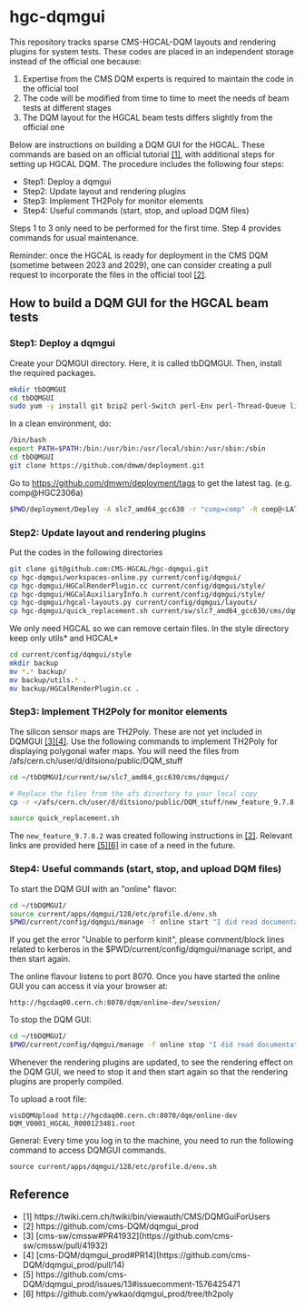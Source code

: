 # hgc-dqmgui

This repository tracks sparse CMS-HGCAL-DQM layouts and rendering plugins for system tests. These codes are placed in an independent storage instead of the official one because:

1. Expertise from the CMS DQM experts is required to maintain the code in the official tool
2. The code will be modified from time to time to meet the needs of beam tests at different stages
3. The DQM layout for the HGCAL beam tests differs slightly from the official one

Below are instructions on building a DQM GUI for the HGCAL. These commands are based on an official tutorial [[1]](#1), with additional steps for setting up HGCAL DQM. The procedure includes the following four steps:

- Step1: Deploy a dqmgui
- Step2: Update layout and rendering plugins
- Step3: Implement TH2Poly for monitor elements
- Step4: Useful commands (start, stop, and upload DQM files)

Steps 1 to 3 only need to be performed for the first time. Step 4 provides commands for usual maintenance.

Reminder: once the HGCAL is ready for deployment in the CMS DQM (sometime between 2023 and 2029), one can consider creating a pull request to incorporate the files in the official tool [[2]](#2).

## How to build a DQM GUI for the HGCAL beam tests

### Step1: Deploy a dqmgui
Create your DQMGUI directory. Here, it is called tbDQMGUI. Then, install the required packages.
```bash
mkdir tbDQMGUI
cd tbDQMGUI
sudo yum -y install git bzip2 perl-Switch perl-Env perl-Thread-Queue libXpm-devel libXmu libXext-devel mesa-libGLU-devel libXinerama libXi libXft-devel libXrandr libXcursor zsh tk perl-ExtUtils-Embed compat-libstdc++-33
```

In a clean environment, do:
```bash
/bin/bash
export PATH=$PATH:/bin:/usr/bin:/usr/local/sbin:/usr/sbin:/sbin
cd tbDQMGUI
git clone https://github.com/dmwm/deployment.git
```

Go to https://github.com/dmwm/deployment/tags to get the latest tag. (e.g. comp@HGC2306a)
```bash
$PWD/deployment/Deploy -A slc7_amd64_gcc630 -r "comp=comp" -R comp@<LATESTTAG> -t MYDEV -s "prep sw post" $PWD dqmgui/bare
```

### Step2: Update layout and rendering plugins
Put the codes in the following directories
```bash
git clone git@github.com:CMS-HGCAL/hgc-dqmgui.git
cp hgc-dqmgui/workspaces-online.py current/config/dqmgui/
cp hgc-dqmgui/HGCalRenderPlugin.cc current/config/dqmgui/style/
cp hgc-dqmgui/HGCalAuxiliaryInfo.h current/config/dqmgui/style/
cp hgc-dqmgui/hgcal-layouts.py current/config/dqmgui/layouts/
cp hgc-dqmgui/quick_replacement.sh current/sw/slc7_amd64_gcc630/cms/dqmgui/ # for Step3
```

We only need HGCAL so we can remove certain files. In the style directory keep only utils\* and HGCAL\*
```bash
cd current/config/dqmgui/style
mkdir backup
mv *.* backup/
mv backup/utils.* .
mv backup/HGCalRenderPlugin.cc .
```

### Step3: Implement TH2Poly for monitor elements
The silicon sensor maps are TH2Poly. These are not yet included in DQMGUI [[3]](#3)[[4]](#4). Use the following commands to implement TH2Poly for displaying polygonal wafer maps. You will need the files from /afs/cern.ch/user/d/ditsiono/public/DQM_stuff

```bash
cd ~/tbDQMGUI/current/sw/slc7_amd64_gcc630/cms/dqmgui/

# Replace the files from the afs directory to your local copy
cp -r </afs/cern.ch/user/d/ditsiono/public/DQM_stuff/new_feature_9.7.8.2/> .

source quick_replacement.sh
```

The `new_feature_9.7.8.2` was created following instructions in [[2]](#2). Relevant links are provided here [[5]](#5)[[6]](#6) in case of a need in the future.

### Step4: Useful commands (start, stop, and upload DQM files)
To start the DQM GUI with an "online" flavor:
```bash
cd ~/tbDQMGUI/
source current/apps/dqmgui/128/etc/profile.d/env.sh
$PWD/current/config/dqmgui/manage -f online start "I did read documentation"
```

If you get the error "Unable to perform kinit", please comment/block lines related to kerberos in the $PWD/current/config/dqmgui/manage script, and then start again.

The online flavour listens to port 8070. Once you have started the online GUI you can access it via your browser at:
```
http://hgcdaq00.cern.ch:8070/dqm/online-dev/session/
```

To stop the DQM GUI:
```bash
cd ~/tbDQMGUI/
$PWD/current/config/dqmgui/manage -f online stop "I did read documentation"
```

Whenever the rendering plugins are updated, to see the rendering effect on the DQM GUI, we need to stop it and then start again so that the rendering plugins are properly compiled.

To upload a root file:
```
visDQMUpload http://hgcdaq00.cern.ch:8070/dqm/online-dev DQM_V0001_HGCAL_R000123481.root
```

General: Every time you log in to the machine, you need to run the following command to access DQMGUI commands.
```
source current/apps/dqmgui/128/etc/profile.d/env.sh
```

## Reference
<ul>
    <li id="#1">[1] https://twiki.cern.ch/twiki/bin/viewauth/CMS/DQMGuiForUsers</li>
    <li id="#2">[2] https://github.com/cms-DQM/dqmgui_prod</li>
    <li id="#3">[3] [cms-sw/cmssw#PR41932](https://github.com/cms-sw/cmssw/pull/41932)</li>
    <li id="#4">[4] [cms-DQM/dqmgui_prod#PR14](https://github.com/cms-DQM/dqmgui_prod/pull/14)</li>
    <li id="#5">[5] https://github.com/cms-DQM/dqmgui_prod/issues/13#issuecomment-1576425471</li>
    <li id="#6">[6] https://github.com/ywkao/dqmgui_prod/tree/th2poly</li>
</ul>
